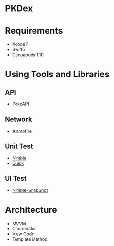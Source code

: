 # PKDex

# Requirements

- Xcode11
- Swift5
- Cocoapods 1.10

# Using Tools and Libraries

## API
- [PokéAPI](https://pokeapi.co/)

## Network
- [Alamofire](https://github.com/Alamofire/Alamofire)

## Unit Test
- [Nimble](https://github.com/Quick/Nimble)
- [Quick](https://github.com/Quick/Quick)

## UI Test
- [Nimble-SnapShot](https://github.com/ashfurrow/Nimble-Snapshots)


# Architecture
- MVVM
- Coordinator
- View Code
- Template Method
